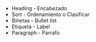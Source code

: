 
* Heading - Encabezado
* Sort - Ordenamiento o Clasificar
* Biñetas - Bullet list
* Etiqueta - Label
* Paragraph - Parrafo

